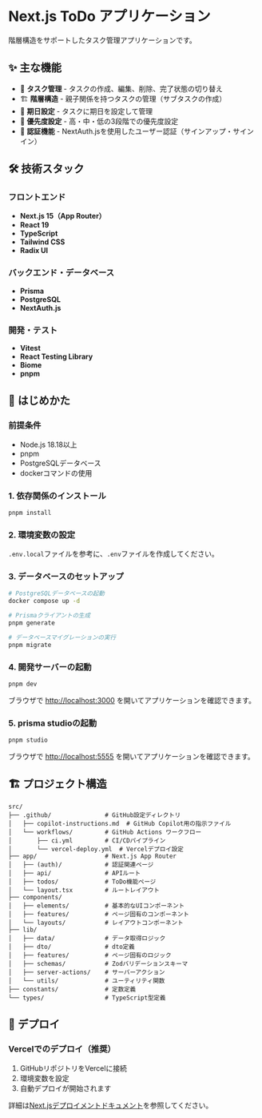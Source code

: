 # Next.js ToDo アプリケーション

階層構造をサポートしたタスク管理アプリケーションです。

## ✨ 主な機能

- 📝 **タスク管理** - タスクの作成、編集、削除、完了状態の切り替え
- 🏗️ **階層構造** - 親子関係を持つタスクの管理（サブタスクの作成）
- 📅 **期日設定** - タスクに期日を設定して管理
- 🎯 **優先度設定** - 高・中・低の3段階での優先度設定
- 🔐 **認証機能** - NextAuth.jsを使用したユーザー認証（サインアップ・サインイン）

## 🛠️ 技術スタック

### フロントエンド
- **Next.js 15（App Router）** 
- **React 19**
- **TypeScript**
- **Tailwind CSS**
- **Radix UI**

### バックエンド・データベース
- **Prisma**
- **PostgreSQL**
- **NextAuth.js**

### 開発・テスト
- **Vitest**
- **React Testing Library**
- **Biome**
- **pnpm**

## 🚀 はじめかた

### 前提条件

- Node.js 18.18以上
- pnpm
- PostgreSQLデータベース
- dockerコマンドの使用


### 1. 依存関係のインストール

```bash
pnpm install
```

### 2. 環境変数の設定

`.env.local`ファイルを参考に、`.env`ファイルを作成してください。

### 3. データベースのセットアップ

```bash
# PostgreSQLデータベースの起動
docker compose up -d

# Prismaクライアントの生成
pnpm generate

# データベースマイグレーションの実行
pnpm migrate
```

### 4. 開発サーバーの起動

```bash
pnpm dev
```

ブラウザで [http://localhost:3000](http://localhost:3000) を開いてアプリケーションを確認できます。

### 5.  prisma studioの起動

```bash
pnpm studio
```

ブラウザで [http://localhost:5555](http://localhost:5555) を開いてアプリケーションを確認できます。

## 🏗️ プロジェクト構造

```
src/
├── .github/               # GitHub設定ディレクトリ
│   ├── copilot-instructions.md  # GitHub Copilot用の指示ファイル
│   └── workflows/         # GitHub Actions ワークフロー
│       ├── ci.yml         # CI/CDパイプライン
│       └── vercel-deploy.yml  # Vercelデプロイ設定
├── app/                   # Next.js App Router
│   ├── (auth)/            # 認証関連ページ
│   ├── api/               # APIルート
│   ├── todos/             # ToDo機能ページ
│   └── layout.tsx         # ルートレイアウト
├── components/
│   ├── elements/          # 基本的なUIコンポーネント
│   ├── features/          # ページ固有のコンポーネント
│   └── layouts/           # レイアウトコンポーネント
├── lib/
│   ├── data/              # データ取得ロジック
│   ├── dto/               # dto定義
│   ├── features/          # ページ固有のロジック
│   ├── schemas/           # Zodバリデーションスキーマ
│   ├── server-actions/    # サーバーアクション
│   └── utils/             # ユーティリティ関数
├── constants/             # 定数定義
└── types/                 # TypeScript型定義
```


## 🚀 デプロイ

### Vercelでのデプロイ（推奨）

1. GitHubリポジトリをVercelに接続
2. 環境変数を設定
3. 自動デプロイが開始されます

詳細は[Next.jsデプロイメントドキュメント](https://nextjs.org/docs/app/building-your-application/deploying)を参照してください。
